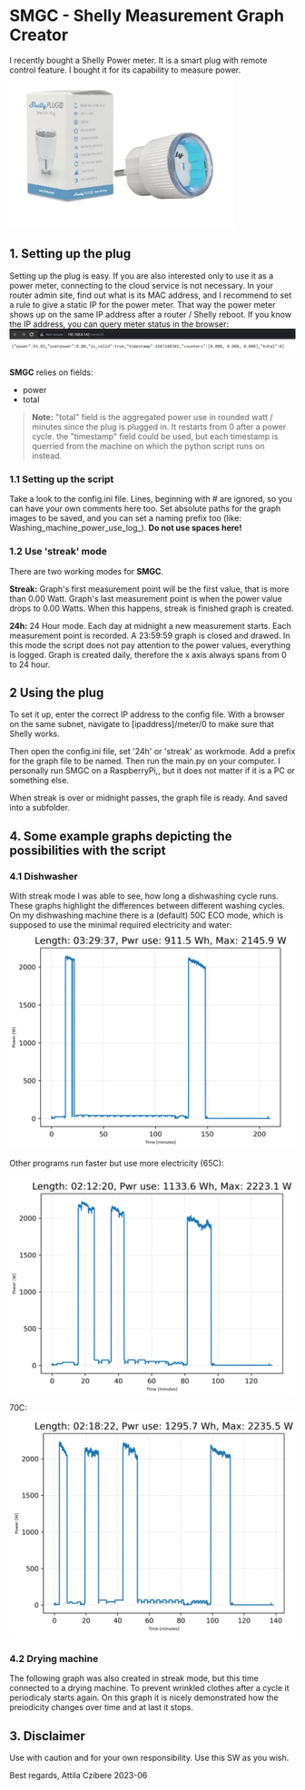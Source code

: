 # SMGC - Shelly Measurement Graph Creator
I recently bought a Shelly Power meter. It is a smart plug with remote control feature. I bought it for its capability to measure power. 
![Image of a Shelly plug and its box](/resources/Shelly_img.png)

## 1. Setting up the plug
Setting up the plug is easy. If you are also interested only to use it as a power meter, connecting to the cloud service is not necessary. In your router admin site, find out what is its MAC address, and I recommend to set a rule to give a static IP for the power meter. That way the power meter shows up on the same IP address after a router / Shelly reboot. 
If you know the IP address, you can query meter status in the browser: 
![Image of a Shelly plug's built in webserver content](/resources/meter.png)

**SMGC** relies on fields: 
- power
- total
> **Note:** "total" field is the aggregated power use in rounded watt / minutes since the plug is plugged in. It restarts from 0 after a power cycle. 
> the "timestamp" field could be used, but each timestamp is querried from the machine on which the python script runs on instead. 

### 1.1 Setting up the script
Take a look to the config.ini file. Lines, beginning with # are ignored, so you can have your own comments here too. Set absolute paths for the graph images to be saved, and you can set a naming prefix too (like: Washing_machine_power_use_log_). **Do not use spaces here!**

### 1.2 Use 'streak' mode
There are two working modes for **SMGC**. 

**Streak:** Graph's first measurement point will be the first value, that is more than 0.00 Watt. Graph's last measurement point is when the power value drops to 0.00 Watts. When this happens, streak is finished graph is created. 

**24h:** 24 Hour mode. Each day at midnight a new measurement starts. Each measurement point is recorded. A 23:59:59 graph is closed and drawed. In this mode the script does not pay attention to the power values, everything is logged. Graph is created daily, therefore the x axis always spans from 0 to 24 hour. 

## 2 Using the plug
To set it up, enter the correct IP address to the config file. With a browser on the same subnet, navigate to [ipaddress]/meter/0 to make sure that Shelly works. 

Then open the config.ini file, set '24h' or 'streak' as workmode. Add a prefix for the graph file to be named. Then run the main.py on your computer. I personally run SMGC on a RaspberryPi,, but it does not matter if it is a PC or something else. 

When streak is over or midnight passes, the graph file is ready. And saved into a subfolder. 

## 4. Some example graphs depicting the possibilities with the script
### 4.1 Dishwasher
With streak mode I was able to see, how long a dishwashing cycle runs. These graphs highlight the differences between different washing cycles. On my dishwashing machine there is a (default) 50C ECO mode, which is supposed to use the minimal required electricity and water: 
![Graph created during 50C ECO run](/resources/50CECO.png)

Other programs run faster but use more electricity (65C): 

![Graph created during 50C ECO run](/resources/65C.png)

70C: 
![Graph created during 50C ECO run](/resources/70C.png)

### 4.2 Drying machine
The following graph was also created in streak mode, but this time connected to a drying machine. To prevent wrinkled clothes after a cycle it periodicaly starts again. On this graph it is nicely demonstrated how the preiodicity changes over time and at last it stops. 



## 3. Disclaimer
Use with caution and for your own responsibility. Use this SW as you wish. 


Best regards, 
Attila Czibere
2023-06

